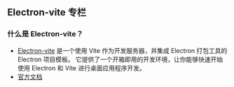 ## Electron-vite 专栏

### 什么是 Electron-vite？

-  [Electron-vite](https://cn.electron-vite.org/) 是一个使用 Vite 作为开发服务器，并集成 Electron 打包工具的 Electron 项目模板。
   它提供了一个开箱即用的开发环境，让你能够快速开始使用 Electron 和 Vite 进行桌面应用程序开发。
- [官方文档](https://cn.electron-vite.org/)